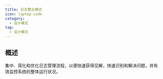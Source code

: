 ```yaml
---
title: 日志整合模式
icon: laptop-code
category:
  - 设计模式
tag:
  - 设计模式
---
```


## 概述

集中、简化和优化日志管理流程，以便快速获得见解，快速识别和解决问题，并有效监控系统的整体运行状况。